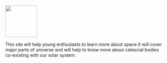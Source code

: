 # 
<div id="header" align="left">
 <img src="https://media.giphy.com/media/LMInTjNf8yyvTQ1lMS/giphy.gif" width="100"/>
  <p>This site will help young enthusiasts to learn more about space.It will cover major parts of universe and will help to know more about celescial bodies co-existing with our solar system.
</div>
</div>
